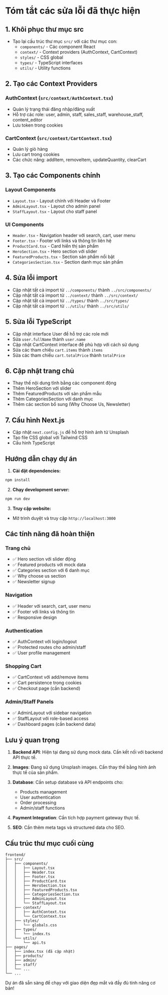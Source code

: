 # Tóm tắt các sửa lỗi đã thực hiện

## 1. Khôi phục thư mục src
- Tạo lại cấu trúc thư mục `src/` với các thư mục con:
  - `components/` - Các component React
  - `context/` - Context providers (AuthContext, CartContext)
  - `styles/` - CSS global
  - `types/` - TypeScript interfaces
  - `utils/` - Utility functions

## 2. Tạo các Context Providers
### AuthContext (`src/context/AuthContext.tsx`)
- Quản lý trạng thái đăng nhập/đăng xuất
- Hỗ trợ các role: user, admin, staff, sales_staff, warehouse_staff, content_editor
- Lưu token trong cookies

### CartContext (`src/context/CartContext.tsx`)
- Quản lý giỏ hàng
- Lưu cart trong cookies
- Các chức năng: addItem, removeItem, updateQuantity, clearCart

## 3. Tạo các Components chính
### Layout Components
- `Layout.tsx` - Layout chính với Header và Footer
- `AdminLayout.tsx` - Layout cho admin panel
- `StaffLayout.tsx` - Layout cho staff panel

### UI Components
- `Header.tsx` - Navigation header với search, cart, user menu
- `Footer.tsx` - Footer với links và thông tin liên hệ
- `ProductCard.tsx` - Card hiển thị sản phẩm
- `HeroSection.tsx` - Hero section với slider
- `FeaturedProducts.tsx` - Section sản phẩm nổi bật
- `CategoriesSection.tsx` - Section danh mục sản phẩm

## 4. Sửa lỗi import
- Cập nhật tất cả import từ `../components/` thành `../src/components/`
- Cập nhật tất cả import từ `../context/` thành `../src/context/`
- Cập nhật tất cả import từ `../types/` thành `../src/types/`
- Cập nhật tất cả import từ `../utils/` thành `../src/utils/`

## 5. Sửa lỗi TypeScript
- Cập nhật interface User để hỗ trợ các role mới
- Sửa `user.fullName` thành `user.name`
- Cập nhật CartContext interface để phù hợp với cách sử dụng
- Sửa các tham chiếu `cart.items` thành `items`
- Sửa các tham chiếu `cart.totalPrice` thành `totalPrice`

## 6. Cập nhật trang chủ
- Thay thế nội dung tĩnh bằng các component động
- Thêm HeroSection với slider
- Thêm FeaturedProducts với sản phẩm mẫu
- Thêm CategoriesSection với danh mục
- Thêm các section bổ sung (Why Choose Us, Newsletter)

## 7. Cấu hình Next.js
- Cập nhật `next.config.js` để hỗ trợ hình ảnh từ Unsplash
- Tạo file CSS global với Tailwind CSS
- Cấu hình TypeScript

## Hướng dẫn chạy dự án

1. **Cài đặt dependencies:**
```bash
npm install
```

2. **Chạy development server:**
```bash
npm run dev
```

3. **Truy cập website:**
- Mở trình duyệt và truy cập `http://localhost:3000`

## Các tính năng đã hoàn thiện

### Trang chủ
- ✅ Hero section với slider động
- ✅ Featured products với mock data
- ✅ Categories section với 6 danh mục
- ✅ Why choose us section
- ✅ Newsletter signup

### Navigation
- ✅ Header với search, cart, user menu
- ✅ Footer với links và thông tin
- ✅ Responsive design

### Authentication
- ✅ AuthContext với login/logout
- ✅ Protected routes cho admin/staff
- ✅ User profile management

### Shopping Cart
- ✅ CartContext với add/remove items
- ✅ Cart persistence trong cookies
- ✅ Checkout page (cần backend)

### Admin/Staff Panels
- ✅ AdminLayout với sidebar navigation
- ✅ StaffLayout với role-based access
- ✅ Dashboard pages (cần backend data)

## Lưu ý quan trọng

1. **Backend API**: Hiện tại đang sử dụng mock data. Cần kết nối với backend API thực tế.

2. **Images**: Đang sử dụng Unsplash images. Cần thay thế bằng hình ảnh thực tế của sản phẩm.

3. **Database**: Cần setup database và API endpoints cho:
   - Products management
   - User authentication
   - Order processing
   - Admin/staff functions

4. **Payment Integration**: Cần tích hợp payment gateway thực tế.

5. **SEO**: Cần thêm meta tags và structured data cho SEO.

## Cấu trúc thư mục cuối cùng

```
frontend/
├── src/
│   ├── components/
│   │   ├── Layout.tsx
│   │   ├── Header.tsx
│   │   ├── Footer.tsx
│   │   ├── ProductCard.tsx
│   │   ├── HeroSection.tsx
│   │   ├── FeaturedProducts.tsx
│   │   ├── CategoriesSection.tsx
│   │   ├── AdminLayout.tsx
│   │   └── StaffLayout.tsx
│   ├── context/
│   │   ├── AuthContext.tsx
│   │   └── CartContext.tsx
│   ├── styles/
│   │   └── globals.css
│   ├── types/
│   │   └── index.ts
│   └── utils/
│       └── api.ts
├── pages/
│   ├── index.tsx (đã cập nhật)
│   ├── products/
│   ├── admin/
│   ├── staff/
│   └── ...
└── ...
```

Dự án đã sẵn sàng để chạy với giao diện đẹp mắt và đầy đủ tính năng cơ bản! 